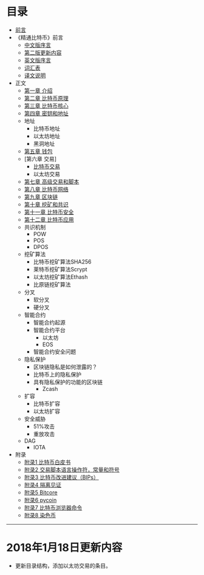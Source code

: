 # 目录

- [前言](https://github.com/zcc0721/MasterBlockchain/blob/master/my-preface.md)
- 《精通比特币》前言
    - [中文版序言](https://github.com/zcc0721/MasterBlockchain/blob/master/cn-preface.md)
    - [第二版更新内容](https://github.com/zcc0721/MasterBlockchain/blob/master/second_edition_changes.md)
    - [英文版序言](https://github.com/zcc0721/MasterBlockchain/blob/master/preface.md)
    - [词汇表](https://github.com/zcc0721/MasterBlockchain/blob/master/glossary.md)
    - [译文说明](https://github.com/zcc0721/MasterBlockchain/blob/master/trans-preface.md)
- 正文
    - [第一章 介绍](https://github.com/zcc0721/MasterBlockchain/blob/master/ch01.md)
    - [第二章 比特币原理](https://github.com/zcc0721/MasterBlockchain/blob/master/ch02.md)
    - [第三章 比特币核心](https://github.com/zcc0721/MasterBlockchain/blob/master/ch03.md)
    - [第四章 密钥和地址](https://github.com/zcc0721/MasterBlockchain/blob/master/ch04.md)
    - 地址
        - 比特币地址
        - 以太坊地址
        - 黑洞地址
    - [第五章 钱包](https://github.com/zcc0721/MasterBlockchain/blob/master/ch05.md)
    - [第六章 交易]
        - [比特币交易](https://github.com/zcc0721/MasterBlockchain/blob/master/bitcoin-transaction.md)
        - 以太坊交易
    - [第七章 高级交易和脚本](https://github.com/zcc0721/MasterBlockchain/blob/master/ch07.md)
    - [第八章 比特币网络](https://github.com/zcc0721/MasterBlockchain/blob/master/ch08.md)
    - [第九章 区块链](https://github.com/zcc0721/MasterBlockchain/blob/master/ch09.md)
    - [第十章 挖矿和共识](https://github.com/zcc0721/MasterBlockchain/blob/master/ch10.md)
    - [第十一章 比特币安全](https://github.com/zcc0721/MasterBlockchain/blob/master/ch11.md)
    - [第十二章 比特币应用](https://github.com/zcc0721/MasterBlockchain/blob/master/ch12.md)
    - 共识机制
        - POW
        - POS
        - DPOS
    - 挖矿算法
        - 比特币挖矿算法SHA256
        - 莱特币挖矿算法Scrypt
        - 以太坊挖矿算法Ethash
        - 比原链挖矿算法
    - 分叉
        - 软分叉
        - 硬分叉
    - 智能合约
        - 智能合约起源
        - 智能合约平台
            - 以太坊
            - EOS
        - 智能合约安全问题
    - 隐私保护
        - 区块链隐私是如何泄露的？
        - 比特币上的隐私保护
        - 具有隐私保护的功能的区块链
            - Zcash
    - 扩容
        - 比特币扩容
        - 以太坊扩容
    - 安全威胁
        - 51%攻击
        - 重放攻击
    - DAG
        - IOTA
- 附录
    - [附录1 比特币白皮书](https://github.com/zcc0721/MasterBlockchain/blob/master/appdx-bitcoinwhitepaper.md)
    - [附录2 交易脚本语言操作符，常量和符号](https://github.com/zcc0721/MasterBlockchain/blob/master/appdx-scriptops.md)
    - [附录3 比特币改进建议（BIPs）](https://github.com/zcc0721/MasterBlockchain/blob/master/appdx-bips.md)
    - [附录4 隔离见证](https://github.com/zcc0721/MasterBlockchain/blob/master/appdx-segwit.md)
    - [附录5 Bitcore](https://github.com/zcc0721/MasterBlockchain/blob/master/appdx-bitcore.md)
    - [附录6 pycoin](https://github.com/zcc0721/MasterBlockchain/blob/master/appdx-pycoin.md)
    - [附录7 比特币浏览器命令](https://github.com/zcc0721/MasterBlockchain/blob/master/appdx-bx.md)
    - [附录8 染色币](https://github.com/zcc0721/MasterBlockchain/blob/master/appdx-colored_coins.md)

---

# 2018年1月18日更新内容

- 更新目录结构，添加以太坊交易的条目。